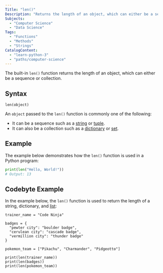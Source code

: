 ```yaml
---
Title: "len()"
Description: "Returns the length of an object, which can either be a sequence or collection."
Subjects:
  - "Computer Science"
  - "Data Science"
Tags:
  - "Functions"
  - "Methods"
  - "Strings"
CatalogContent:
  - "learn-python-3"
  - "paths/computer-science"
---
```


The built-in `len()` function returns the length of an object, which can either be a sequence or collection.

## Syntax

```pseudo
len(object)
```

An `object` passed to the `len()` function is commonly one of the following:

- It can be a sequence such as a [string](https://www.codecademy.com/resources/docs/python/strings) or [tuple](https://www.codecademy.com/resources/docs/python/tuples).
- It can also be a collection such as a [dictionary](https://www.codecademy.com/resources/docs/python/dictionaries) or [set](https://www.codecademy.com/resources/docs/python/set).

## Example

The example below demonstrates how the `len()` function is used in a Python program:

```py
print(len("Hello, World!"))
# Output: 13
```

## Codebyte Example

In the example below, the `len()` function is used to return the length of a string, dictionary, and [list](https://www.codecademy.com/resources/docs/python/lists):

```codebyte/python
trainer_name = "Code Ninja"

badges = {
  "pewter city": "boulder badge",
  "cerulean city": "cascade badge",
  "vermillion city": "thunder badge"
}

pokemon_team = ["Pikachu", "Charmander", "Pidgeotto"]

print(len(trainer_name))
print(len(badges))
print(len(pokemon_team))
```
